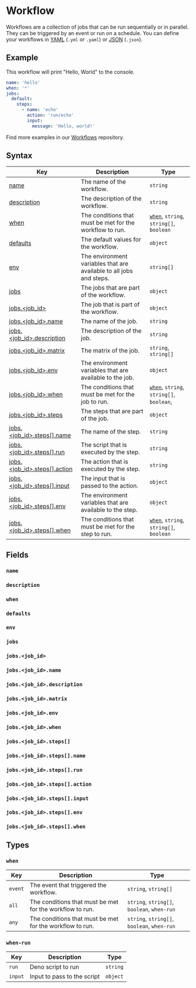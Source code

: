 # Workflow

Workflows are a collection of jobs that can be run sequentially or in parallel. They can be triggered by an event or run on a schedule. You can define your workflows in [YAML](https://learnxinyminutes.com/docs/yaml/) (`.yml` or `.yaml`) or [JSON](https://developer.mozilla.org/en-US/docs/Learn/JavaScript/Objects/JSON) (`.json`).

## Example

This workflow will print "Hello, World" to the console.

```yaml
name: 'hello'
when: '*'
jobs:
  default:
    steps:
      - name: 'echo'
        action: 'run/echo'
        input:
          message: 'Hello, world!'
```

Find more examples in our [Workflows](https://github.com/elwood-studio/workflows) repository.

## Syntax

| Key                                                 | Description                                                         | Type                                              |
| --------------------------------------------------- | ------------------------------------------------------------------- | ------------------------------------------------- |
| [name](#name)                                       | The name of the workflow.                                           | `string`                                          |
| [description](#description)                         | The description of the workflow.                                    | `string`                                          |
| [when](#when)                                       | The conditions that must be met for the workflow to run.            | [`when`](#when), `string`, `string[]`, `boolean`  |
| [defaults](#defaults)                               | The default values for the workflow.                                | `object`                                          |
| [env](#env)                                         | The environment variables that are available to all jobs and steps. | `string[]`                                        |
| [jobs](#jobs)                                       | The jobs that are part of the workflow.                             | `object`                                          |
| [jobs.<job_id>](#jobsjob_id)                        | The job that is part of the workflow.                               | `object`                                          |
| [jobs.<job_id>.name](#jobsjob_idname)               | The name of the job.                                                | `string`                                          |
| [jobs.<job_id>.description](#jobsjob_iddescription) | The description of the job.                                         | `string`                                          |
| [jobs.<job_id>.matrix](#jobsjob_idmatrix)           | The matrix of the job.                                              | `string`, `string[]`                              |
| [jobs.<job_id>.env](#jobsjob_idenv)                 | The environment variables that are available to the job.            | `object`                                          |
| [jobs.<job_id>.when](#jobsjob_idwhen)               | The conditions that must be met for the job to run.                 | [`when`](#when), `string`, `string[]`, `boolean`, |
| [jobs.<job_id>.steps](#jobsjob_idsteps)             | The steps that are part of the job.                                 | `object`                                          |
| [jobs.<job_id>.steps[].name](#jobsjob_idstepsname)  | The name of the step.                                               | `string`                                          |
| [jobs.<job_id>.steps[].run](#jobsjob_idstepsrun)    | The script that is executed by the step.                            | `string`                                          |
| [jobs.<job_id>.steps[].action](#jobsjob_idsteps)    | The action that is executed by the step.                            | `string`                                          |
| [jobs.<job_id>.steps[].input](#jobsjob_idsteps)     | The input that is passed to the action.                             | `object`                                          |
| [jobs.<job_id>.steps[].env](#jobsjob_idsteps)       | The environment variables that are available to the step.           | `object`                                          |
| [jobs.<job_id>.steps[].when](#jobsjob_idsteps)      | The conditions that must be met for the step to run.                | [`when`](#when), `string`, `string[]`, `boolean`  |

## Fields

### `name`

### `description`

### `when`

### `defaults`

### `env`

### `jobs`

### `jobs.<job_id>`

### `jobs.<job_id>.name`

### `jobs.<job_id>.description`

### `jobs.<job_id>.matrix`

### `jobs.<job_id>.env`

### `jobs.<job_id>.when`

### `jobs.<job_id>.steps[]`

### `jobs.<job_id>.steps[].name`

### `jobs.<job_id>.steps[].run`

### `jobs.<job_id>.steps[].action`

### `jobs.<job_id>.steps[].input`

### `jobs.<job_id>.steps[].env`

### `jobs.<job_id>.steps[].when`

## Types

### `when`

| Key     | Description                                              | Type                                        |
| ------- | -------------------------------------------------------- | ------------------------------------------- |
| `event` | The event that triggered the workflow.                   | `string`, `string[]`                        |
| `all`   | The conditions that must be met for the workflow to run. | `string`, `string[]`, `boolean`, `when-run` |
| `any`   | The conditions that must be met for the workflow to run. | `string`, `string[]`, `boolean`, `when-run` |

### `when-run`

| Key     | Description                 | Type     |
| ------- | --------------------------- | -------- |
| `run`   | Deno script to run          | `string` |
| `input` | Input to pass to the script | `object` |
